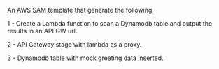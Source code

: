 An AWS SAM template that generate the following, 

1 - Create a Lambda function to scan a Dynamodb table and output the results in an API GW url.

2 - API Gateway stage with lambda as a proxy. 

3 - Dynamodb table with mock greeting data inserted.
